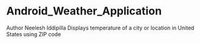 # Android_Weather_Application
Author
Neelesh Iddipilla
Displays temperature of a city or location in United States using ZIP code
